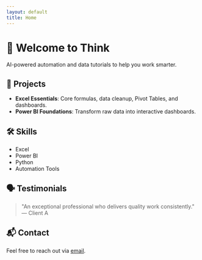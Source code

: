 ```yaml
---
layout: default
title: Home
---
```


<link rel="stylesheet" href="/assets/style.css">

# 👋 Welcome to Think

AI-powered automation and data tutorials to help you work smarter.

## 📂 Projects

- **Excel Essentials**: Core formulas, data cleanup, Pivot Tables, and dashboards.
- **Power BI Foundations**: Transform raw data into interactive dashboards.

## 🛠 Skills

- Excel
- Power BI
- Python
- Automation Tools

## 🗣 Testimonials

> "An exceptional professional who delivers quality work consistently." — Client A

## 📬 Contact

Feel free to reach out via [email](mailto:siglosdexterlloyd85@gmail.com).
